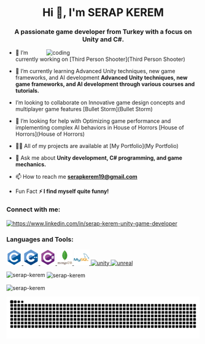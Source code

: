 <h1 align="center">Hi 👋, I'm SERAP KEREM</h1>
<h3 align="center">A passionate game developer from Turkey with a focus on Unity and C#.</h3>

<img align="right" alt="coding" width="400" src="https://user-images.githubusercontent.com/74038190/225813708-98b745f2-7d22-48cf-9150-083f1b00d6c9.gif">

<p>

- 🔭 I’m currently working on [Third Person Shooter](Third Person Shooter)

- 🌱 I’m currently learning Advanced Unity techniques, new game frameworks, and AI development **Advanced Unity techniques, new game frameworks, and AI development through various courses and tutorials.**

- I’m looking to collaborate on Innovative game design concepts and multiplayer game features [Bullet Storm](Bullet Storm)

- 🤝 I’m looking for help with Optimizing game performance and implementing complex AI behaviors in House of Horrors [House of Horrors](House of Horrors)

- 👨‍💻 All of my projects are available at [My Portfolio](My Portfolio)

- 💬 Ask me about **Unity development, C# programming, and game mechanics.**

- 📫 How to reach me **serapkerem19@gmail.com**

- Fun Fact **⚡ I find myself quite funny!**
</p>
<h3 align="left">Connect with me:</h3>
<p align="left">
<a href="https://linkedin.com/in/https://www.linkedin.com/in/serap-kerem-unity-game-developer" target="blank"><img align="center" src="https://raw.githubusercontent.com/rahuldkjain/github-profile-readme-generator/master/src/images/icons/Social/linked-in-alt.svg" alt="https://www.linkedin.com/in/serap-kerem-unity-game-developer" height="30" width="40" /></a>
</p>

<h3 align="left">Languages and Tools:</h3>
<p align="left"> <a href="https://www.cprogramming.com/" target="_blank" rel="noreferrer"> <img src="https://raw.githubusercontent.com/devicons/devicon/master/icons/c/c-original.svg" alt="c" width="40" height="40"/> </a> <a href="https://www.w3schools.com/cpp/" target="_blank" rel="noreferrer"> <img src="https://raw.githubusercontent.com/devicons/devicon/master/icons/cplusplus/cplusplus-original.svg" alt="cplusplus" width="40" height="40"/> </a> <a href="https://www.w3schools.com/cs/" target="_blank" rel="noreferrer"> <img src="https://raw.githubusercontent.com/devicons/devicon/master/icons/csharp/csharp-original.svg" alt="csharp" width="40" height="40"/> </a> <a href="https://www.mongodb.com/" target="_blank" rel="noreferrer"> <img src="https://raw.githubusercontent.com/devicons/devicon/master/icons/mongodb/mongodb-original-wordmark.svg" alt="mongodb" width="40" height="40"/> </a> <a href="https://www.mysql.com/" target="_blank" rel="noreferrer"> <img src="https://raw.githubusercontent.com/devicons/devicon/master/icons/mysql/mysql-original-wordmark.svg" alt="mysql" width="40" height="40"/> </a> <a href="https://unity.com/" target="_blank" rel="noreferrer"> <img src="https://www.vectorlogo.zone/logos/unity3d/unity3d-icon.svg" alt="unity" width="40" height="40"/> </a> <a href="https://unrealengine.com/" target="_blank" rel="noreferrer"> <img src="https://raw.githubusercontent.com/kenangundogan/fontisto/036b7eca71aab1bef8e6a0518f7329f13ed62f6b/icons/svg/brand/unreal-engine.svg" alt="unreal" width="40" height="40"/> </a> </p>

<p><img align="left" src="https://github-readme-stats.vercel.app/api/top-langs?username=serap-kerem&show_icons=true&locale=en&layout=compact" alt="serap-kerem" /></p>

<p>&nbsp;<img align="center" src="https://github-readme-stats.vercel.app/api?username=serap-kerem&show_icons=true&locale=en" alt="serap-kerem" /></p>

<p><img align="center" src="https://github-readme-streak-stats.herokuapp.com/?user=serap-kerem&" alt="serap-kerem" /></p>


<img alt="github contribution grid snake animation" src="https://raw.githubusercontent.com/SERAP-KEREM/SERAP-KEREM/output/github-contribution-grid-snake.svg">


